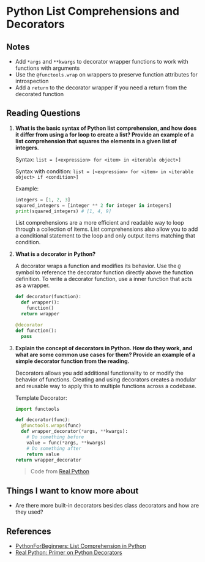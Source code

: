 # Python List Comprehensions and Decorators

## Notes

- Add `*args` and `**kwargs` to decorator wrapper functions to work with functions with arguments
- Use the `@functools.wrap` on wrappers to preserve function attributes for introspection
- Add a `return` to the decorator wrapper if you need a return from the decorated function

## Reading Questions

1. **What is the basic syntax of Python list comprehension, and how does it differ from using a for loop to create a list? Provide an example of a list comprehension that squares the elements in a given list of integers.**

    Syntax: `list = [<expression> for <item> in <iterable object>]`

    Syntax with condition: `list = [<expression> for <item> in <iterable object> if <condition>]`

    Example:

    ```python
    integers = [1, 2, 3]
    squared_integers = [integer ** 2 for integer in integers]
    print(squared_integers) # [1, 4, 9]
    ```

    List comprehensions are a more efficient and readable way to loop through a collection of items. List comprehensions also allow you to add a conditional statement to the loop and only output items matching that condition.

1. **What is a decorator in Python?**

    A decorator wraps a function and modifies its behavior. Use the `@` symbol to reference the decorator function directly above the function definition. To write a decorator function, use a inner function that acts as a wrapper.

    ```python
    def decorator(function):
      def wrapper():
        function()
      return wrapper

    @decorator
    def function():
      pass
    ```

1. **Explain the concept of decorators in Python. How do they work, and what are some common use cases for them? Provide an example of a simple decorator function from the reading.**

    Decorators allows you add additional functionality to or modify the behavior of functions. Creating and using decorators creates a modular and reusable way to apply this to multiple functions across a codebase.

    Template Decorator:

    ```python
    import functools

    def decorator(func):
      @functools.wraps(func)
      def wrapper_decorator(*args, **kwargs):
        # Do something before
        value = func(*args, **kwargs)
        # Do something after
        return value
    return wrapper_decorator
    ```

    > Code from [Real Python](https://realpython.com/primer-on-python-decorators/#a-few-real-world-examples)

## Things I want to know more about

- Are there more built-in decorators besides class decorators and how are they used?

## References

- [PythonForBeginners: List Comprehension in Python](https://www.pythonforbeginners.com/basics/list-comprehensions-in-python)
- [Real Python: Primer on Python Decorators](https://realpython.com/primer-on-python-decorators/)
